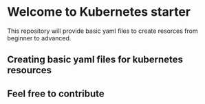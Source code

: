 # Welcome to Kubernetes starter

This repository will provide basic yaml files to create resorces from beginner to advanced.
## Creating basic yaml files for kubernetes resources

## Feel free to contribute 
